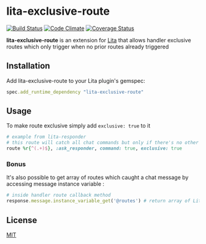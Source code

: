# lita-exclusive-route

[![Build Status](https://travis-ci.org/Maysora/lita-exclusive-route.png?branch=master)](https://travis-ci.org/Maysora/lita-exclusive-route)
[![Code Climate](https://codeclimate.com/github/Maysora/lita-exclusive-route.png)](https://codeclimate.com/github/Maysora/lita-exclusive-route)
[![Coverage Status](https://coveralls.io/repos/Maysora/lita-exclusive-route/badge.png)](https://coveralls.io/r/Maysora/lita-exclusive-route)

**lita-exclusive-route** is an extension for [Lita](https://www.lita.io/) that allows handler exclusive routes which only trigger when no prior routes already triggered

## Installation

Add lita-exclusive-route to your Lita plugin's gemspec:

``` ruby
spec.add_runtime_dependency "lita-exclusive-route"
```

## Usage

To make route exclusive simply add `exclusive: true` to it

```ruby
# example from lita-responder
# this route will catch all chat commands but only if there's no other routes catching it before this
route %r{^(.+)$}, :ask_responder, command: true, exclusive: true
```

### Bonus

It's also possible to get array of routes which caught a chat message by accessing message instance variable :

```ruby
# inside handler route callback method
response.message.instance_variable_get('@routes') # return array of Lita::Handler::Route triggered before current route
```

## License

[MIT](http://opensource.org/licenses/MIT)
